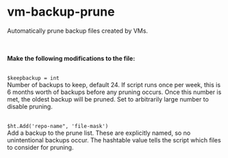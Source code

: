 # vm-backup-prune

Automatically prune backup files created by VMs.<br><br><br>

**Make the following modifications to the file:**<br><br>

<code>$keepbackup = int</code><br>
Number of backups to keep, default 24. If script runs once per week, this is 6 months worth of backups before any pruning occurs. Once this number is met, the oldest backup will be pruned. Set to arbitrarily large number to disable pruning.<br><br>

<code>$ht.Add('repo-name", 'file-mask')</code><br>
Add a backup to the prune list. These are explicitly named, so no unintentional backups occur. The hashtable value tells the script which files to consider for pruning.

